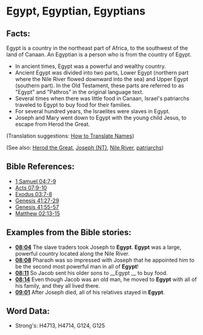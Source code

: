 # Egypt, Egyptian, Egyptians #

## Facts: ##

Egypt is a country in the northeast part of Africa, to the southwest of the land of Canaan. An Egyptian is a person who is from the country of Egypt.

* In ancient times, Egypt was a powerful and wealthy country.
* Ancient Egypt was divided into two parts, Lower Egypt (northern part where the Nile River flowed downward into the sea) and Upper Egypt (southern part). In the Old Testament, these parts are referred to as "Egypt" and "Pathros" in the original language text.
* Several times when there was little food in Canaan, Israel's patriarchs traveled to Egypt to buy food for their families.
* For several hundred years, the Israelites were slaves in Egypt.
* Joseph and Mary went down to Egypt with the young child Jesus, to escape from Herod the Great.

(Translation suggestions: [How to Translate Names](rc://en/ta/man/translate/translate-names))

(See also: [Herod the Great](../names/herodthegreat.md), [Joseph (NT)](../names/josephnt.md), [Nile River](../names/nileriver.md), [patriarchs](../other/patriarchs.md))

## Bible References: ##

* [1 Samuel 04:7-9](rc://en/tn/help/1sa/04/07)
* [Acts 07:9-10](rc://en/tn/help/act/07/09)
* [Exodus 03:7-8](rc://en/tn/help/exo/03/07)
* [Genesis 41:27-29](rc://en/tn/help/gen/41/27)
* [Genesis 41:55-57](rc://en/tn/help/gen/41/55)
* [Matthew 02:13-15](rc://en/tn/help/mat/02/13)

## Examples from the Bible stories: ##

* __[08:04](rc://en/tn/help/obs/08/04)__ The slave traders took Joseph to __Egypt__. __Egypt__  was a large, powerful country located along the Nile River.
* __[08:08](rc://en/tn/help/obs/08/08)__ Pharaoh was so impressed with Joseph that he appointed him to be the second most powerful man in all of __Egypt__!
* __[08:11](rc://en/tn/help/obs/08/11)__ So Jacob sent his older sons to __Egypt __  to buy food.
* __[08:14](rc://en/tn/help/obs/08/14)__ Even though Jacob was an old man, he moved to __Egypt__  with all of his family, and they all lived there.
* __[09:01](rc://en/tn/help/obs/09/01)__ After Joseph died, all of his relatives stayed in __Egypt__.

## Word Data: ##

* Strong's: H4713, H4714, G124, G125

